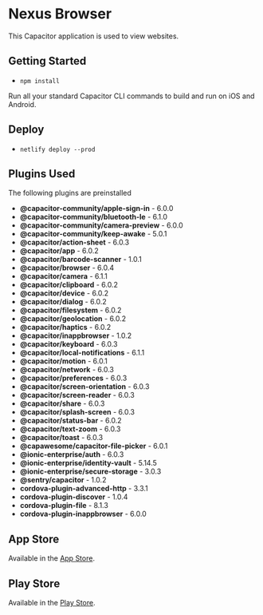 # Nexus Browser

This Capacitor application is used to view websites.

## Getting Started
- `npm install`

Run all your standard Capacitor CLI commands to build and run on iOS and Android.

## Deploy
- `netlify deploy --prod`

## Plugins Used
The following plugins are preinstalled
<!--- Generated Plugins -->
 - **@capacitor-community/apple-sign-in** - 6.0.0
 - **@capacitor-community/bluetooth-le** - 6.1.0
 - **@capacitor-community/camera-preview** - 6.0.0
 - **@capacitor-community/keep-awake** - 5.0.1
 - **@capacitor/action-sheet** - 6.0.3
 - **@capacitor/app** - 6.0.2
 - **@capacitor/barcode-scanner** - 1.0.1
 - **@capacitor/browser** - 6.0.4
 - **@capacitor/camera** - 6.1.1
 - **@capacitor/clipboard** - 6.0.2
 - **@capacitor/device** - 6.0.2
 - **@capacitor/dialog** - 6.0.2
 - **@capacitor/filesystem** - 6.0.2
 - **@capacitor/geolocation** - 6.0.2
 - **@capacitor/haptics** - 6.0.2
 - **@capacitor/inappbrowser** - 1.0.2
 - **@capacitor/keyboard** - 6.0.3
 - **@capacitor/local-notifications** - 6.1.1
 - **@capacitor/motion** - 6.0.1
 - **@capacitor/network** - 6.0.3
 - **@capacitor/preferences** - 6.0.3
 - **@capacitor/screen-orientation** - 6.0.3
 - **@capacitor/screen-reader** - 6.0.3
 - **@capacitor/share** - 6.0.3
 - **@capacitor/splash-screen** - 6.0.3
 - **@capacitor/status-bar** - 6.0.2
 - **@capacitor/text-zoom** - 6.0.3
 - **@capacitor/toast** - 6.0.3
 - **@capawesome/capacitor-file-picker** - 6.0.1
 - **@ionic-enterprise/auth** - 6.0.3
 - **@ionic-enterprise/identity-vault** - 5.14.5
 - **@ionic-enterprise/secure-storage** - 3.0.3
 - **@sentry/capacitor** - 1.0.2
 - **cordova-plugin-advanced-http** - 3.3.1
 - **cordova-plugin-discover** - 1.0.4
 - **cordova-plugin-file** - 8.1.3
 - **cordova-plugin-inappbrowser** - 6.0.0
<!--- Generated Plugins End -->

## App Store

Available in the [App Store](https://apps.apple.com/us/app/nexus-web-browser/id6445866986).

## Play Store

Available in the [Play Store](https://play.google.com/store/apps/details?id=com.nexusconcepts.nexus).





















